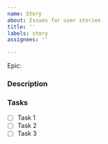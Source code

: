 ```yaml
---
name: Story
about: Issues for user stories
title: ''
labels: story
assignees: ''

---
```


Epic:

### Description

### Tasks

- [ ] Task 1
- [ ] Task 2
- [ ] Task 3
